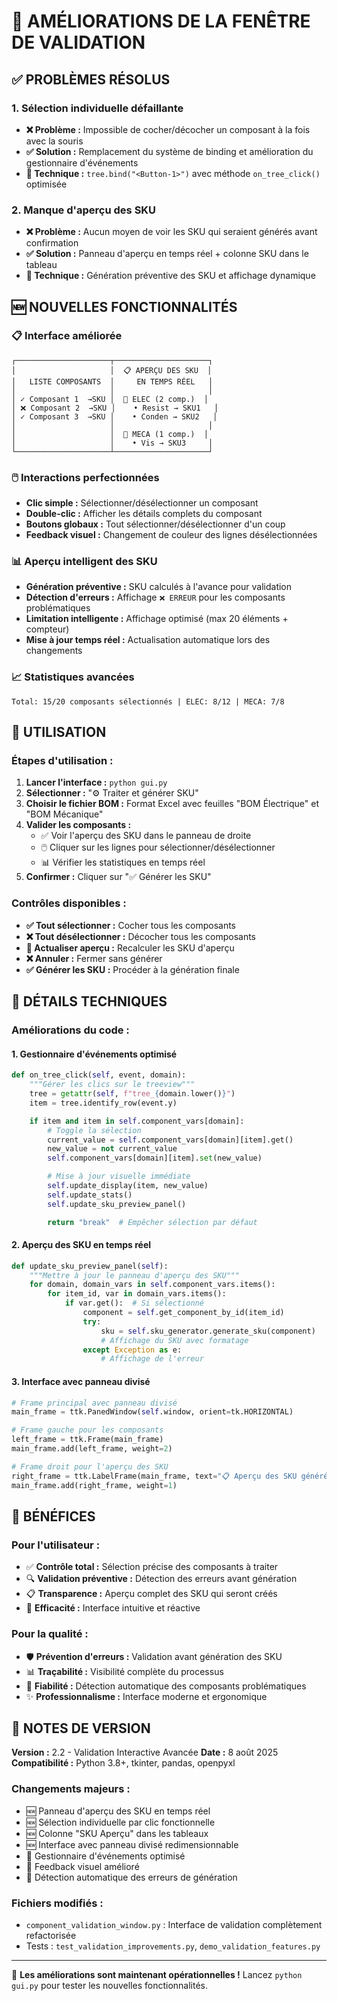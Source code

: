 # 🎉 AMÉLIORATIONS DE LA FENÊTRE DE VALIDATION

## ✅ PROBLÈMES RÉSOLUS

### 1. **Sélection individuelle défaillante**
- **❌ Problème :** Impossible de cocher/décocher un composant à la fois avec la souris
- **✅ Solution :** Remplacement du système de binding et amélioration du gestionnaire d'événements
- **🔧 Technique :** `tree.bind("<Button-1>")` avec méthode `on_tree_click()` optimisée

### 2. **Manque d'aperçu des SKU**
- **❌ Problème :** Aucun moyen de voir les SKU qui seraient générés avant confirmation
- **✅ Solution :** Panneau d'aperçu en temps réel + colonne SKU dans le tableau
- **🔧 Technique :** Génération préventive des SKU et affichage dynamique

## 🆕 NOUVELLES FONCTIONNALITÉS

### 📋 **Interface améliorée**
```
┌─────────────────────┬─────────────────────┐
│                     │  📋 APERÇU DES SKU  │
│   LISTE COMPOSANTS  │     EN TEMPS RÉEL   │
│                     │                     │
│ ✓ Composant 1  →SKU │  🔧 ELEC (2 comp.)  │
│ ❌ Composant 2  →SKU │    • Resist → SKU1   │
│ ✓ Composant 3  →SKU │    • Conden → SKU2   │
│                     │                     │
│                     │  🔧 MECA (1 comp.)  │
│                     │    • Vis → SKU3     │
└─────────────────────┴─────────────────────┘
```

### 🖱️ **Interactions perfectionnées**
- **Clic simple :** Sélectionner/désélectionner un composant
- **Double-clic :** Afficher les détails complets du composant
- **Boutons globaux :** Tout sélectionner/désélectionner d'un coup
- **Feedback visuel :** Changement de couleur des lignes désélectionnées

### 📊 **Aperçu intelligent des SKU**
- **Génération préventive :** SKU calculés à l'avance pour validation
- **Détection d'erreurs :** Affichage `❌ ERREUR` pour les composants problématiques
- **Limitation intelligente :** Affichage optimisé (max 20 éléments + compteur)
- **Mise à jour temps réel :** Actualisation automatique lors des changements

### 📈 **Statistiques avancées**
```
Total: 15/20 composants sélectionnés | ELEC: 8/12 | MECA: 7/8
```

## 🎯 UTILISATION

### **Étapes d'utilisation :**
1. **Lancer l'interface :** `python gui.py`
2. **Sélectionner :** "⚙️ Traiter et générer SKU"
3. **Choisir le fichier BOM :** Format Excel avec feuilles "BOM Électrique" et "BOM Mécanique"
4. **Valider les composants :**
   - ✅ Voir l'aperçu des SKU dans le panneau de droite
   - 🖱️ Cliquer sur les lignes pour sélectionner/désélectionner
   - 📊 Vérifier les statistiques en temps réel
5. **Confirmer :** Cliquer sur "✅ Générer les SKU"

### **Contrôles disponibles :**
- **✅ Tout sélectionner :** Cocher tous les composants
- **❌ Tout désélectionner :** Décocher tous les composants
- **🔄 Actualiser aperçu :** Recalculer les SKU d'aperçu
- **❌ Annuler :** Fermer sans générer
- **✅ Générer les SKU :** Procéder à la génération finale

## 🔧 DÉTAILS TECHNIQUES

### **Améliorations du code :**

#### **1. Gestionnaire d'événements optimisé**
```python
def on_tree_click(self, event, domain):
    """Gérer les clics sur le treeview"""
    tree = getattr(self, f"tree_{domain.lower()}")
    item = tree.identify_row(event.y)

    if item and item in self.component_vars[domain]:
        # Toggle la sélection
        current_value = self.component_vars[domain][item].get()
        new_value = not current_value
        self.component_vars[domain][item].set(new_value)

        # Mise à jour visuelle immédiate
        self.update_display(item, new_value)
        self.update_stats()
        self.update_sku_preview_panel()

        return "break"  # Empêcher sélection par défaut
```

#### **2. Aperçu des SKU en temps réel**
```python
def update_sku_preview_panel(self):
    """Mettre à jour le panneau d'aperçu des SKU"""
    for domain, domain_vars in self.component_vars.items():
        for item_id, var in domain_vars.items():
            if var.get():  # Si sélectionné
                component = self.get_component_by_id(item_id)
                try:
                    sku = self.sku_generator.generate_sku(component)
                    # Affichage du SKU avec formatage
                except Exception as e:
                    # Affichage de l'erreur
```

#### **3. Interface avec panneau divisé**
```python
# Frame principal avec panneau divisé
main_frame = ttk.PanedWindow(self.window, orient=tk.HORIZONTAL)

# Frame gauche pour les composants
left_frame = ttk.Frame(main_frame)
main_frame.add(left_frame, weight=2)

# Frame droit pour l'aperçu des SKU
right_frame = ttk.LabelFrame(main_frame, text="📋 Aperçu des SKU générés")
main_frame.add(right_frame, weight=1)
```

## 🚀 BÉNÉFICES

### **Pour l'utilisateur :**
- ✅ **Contrôle total :** Sélection précise des composants à traiter
- 🔍 **Validation préventive :** Détection des erreurs avant génération
- 📋 **Transparence :** Aperçu complet des SKU qui seront créés
- 🎯 **Efficacité :** Interface intuitive et réactive

### **Pour la qualité :**
- 🛡️ **Prévention d'erreurs :** Validation avant génération des SKU
- 📊 **Traçabilité :** Visibilité complète du processus
- 🔧 **Fiabilité :** Détection automatique des composants problématiques
- ✨ **Professionnalisme :** Interface moderne et ergonomique

## 📝 NOTES DE VERSION

**Version :** 2.2 - Validation Interactive Avancée
**Date :** 8 août 2025
**Compatibilité :** Python 3.8+, tkinter, pandas, openpyxl

### **Changements majeurs :**
- 🆕 Panneau d'aperçu des SKU en temps réel
- 🆕 Sélection individuelle par clic fonctionnelle
- 🆕 Colonne "SKU Aperçu" dans les tableaux
- 🆕 Interface avec panneau divisé redimensionnable
- 🔧 Gestionnaire d'événements optimisé
- 🔧 Feedback visuel amélioré
- 🔧 Détection automatique des erreurs de génération

### **Fichiers modifiés :**
- `component_validation_window.py` : Interface de validation complètement refactorisée
- Tests : `test_validation_improvements.py`, `demo_validation_features.py`

---

🎉 **Les améliorations sont maintenant opérationnelles !**
Lancez `python gui.py` pour tester les nouvelles fonctionnalités.
